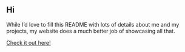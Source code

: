 ## Hi

While I’d love to fill this README with lots of details about me and my projects, my website does a much better job of showcasing all that.  

[Check it out here!](https://mcallbos.co)
